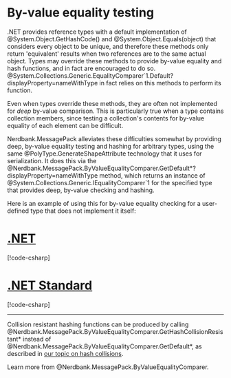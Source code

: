 # By-value equality testing

.NET provides reference types with a default implementation of @System.Object.GetHashCode() and @System.Object.Equals(object) that considers every object to be unique, and therefore these methods only return 'equivalent' results when two references are to the same actual object.
Types may override these methods to provide by-value equality and hash functions, and in fact are encouraged to do so.
@System.Collections.Generic.EqualityComparer`1.Default?displayProperty=nameWithType in fact relies on this methods to perform its function.

Even when types override these methods, they are often not implemented for _deep_ by-value comparison.
This is particularly true when a type contains collection members, since testing a collection's contents for by-value equality of each element can be difficult.

Nerdbank.MessagePack alleviates these difficulties somewhat by providing deep, by-value equality testing and hashing for arbitrary types, using the same @PolyType.GenerateShapeAttribute technology that it uses for serialization.
It does this via the @Nerdbank.MessagePack.ByValueEqualityComparer.GetDefault\*?displayProperty=nameWithType method, which returns an instance of @System.Collections.Generic.IEqualityComparer`1 for the specified type that provides deep, by-value checking and hashing.

Here is an example of using this for by-value equality checking for a user-defined type that does not implement it itself:

# [.NET](#tab/net)

[!code-csharp[](../../samples/ByValueEquality.cs#ByValueEqualityNET)]

# [.NET Standard](#tab/netfx)

[!code-csharp[](../../samples/ByValueEquality.cs#ByValueEqualityNETFX)]

---

Collision resistant hashing functions can be produced by calling @Nerdbank.MessagePack.ByValueEqualityComparer.GetHashCollisionResistant* instead of @Nerdbank.MessagePack.ByValueEqualityComparer.GetDefault*, as described in [our topic on hash collisions](security.md#hash-collisions).

Learn more from @Nerdbank.MessagePack.ByValueEqualityComparer.
